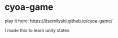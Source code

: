 # cyoa-game

play it here: https://itsemilyshi.github.io/cyoa-game/

I made this to learn unity states
